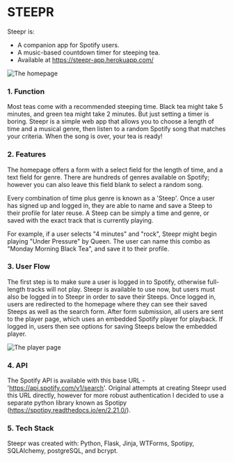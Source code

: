 # STEEPR

Steepr is:
- A companion app for Spotify users.
- A music-based countdown timer for steeping tea.
- Available at https://steepr-app.herokuapp.com/

![The homepage]('static/images/Homepage.png')

### 1. Function
Most teas come with a recommended steeping time. Black tea might take 5 minutes, and green tea might take 2 minutes. But just setting a timer is boring. Steepr is a simple web app that allows you to choose a length of time and a musical genre, then listen to a random Spotify song that matches your criteria. When the song is over, your tea is ready!

### 2. Features
The homepage offers a form with a select field for the length of time, and a text field for genre. There are hundreds of genres available on Spotify; however you can also leave this field blank to select a random song.

Every combination of time plus genre is known as a 'Steep'. Once a user has signed up and logged in, they are able to name and save a Steep to their profile for later reuse. A Steep can be simply a time and genre, or saved with the exact track that is currently playing.

For example, if a user selects "4 minutes" and "rock", Steepr might begin playing "Under Pressure" by Queen. The user can name this combo as "Monday Morning Black Tea", and save it to their profile.

### 3. User Flow
The first step is to make sure a user is logged in to Spotify, otherwise full-length tracks will not play. Steepr is available to use now, but users must also be logged in to Steepr in order to save their Steeps. Once logged in, users are redirected to the homepage where they can see their saved Steeps as well as the search form. After form submission, all users are sent to the player page, which uses an embedded Spotify player for playback. If logged in, users then see options for saving Steeps below the embedded player.

![The player page]('static/images/Player.png')

### 4. API
The Spotify API is available with this base URL - 'https://api.spotify.com/v1/search'. Original attempts at creating Steepr used this URL directly, however for more robust authentication I decided to use a separate python library known as Spotipy (https://spotipy.readthedocs.io/en/2.21.0/).

### 5. Tech Stack
Steepr was created with: Python, Flask, Jinja, WTForms, Spotipy, SQLAlchemy, postgreSQL, and bcrypt.

